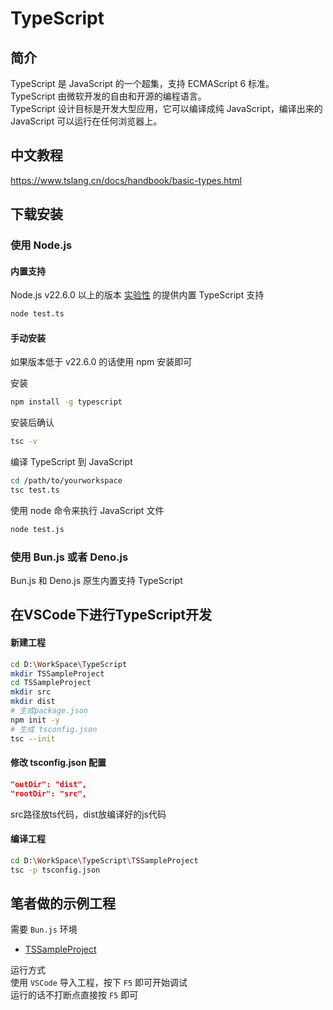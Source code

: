 # TypeScript

## 简介
TypeScript 是 JavaScript 的一个超集，支持 ECMAScript 6 标准。  
TypeScript 由微软开发的自由和开源的编程语言。  
TypeScript 设计目标是开发大型应用，它可以编译成纯 JavaScript，编译出来的 JavaScript 可以运行在任何浏览器上。  

## 中文教程
https://www.tslang.cn/docs/handbook/basic-types.html

## 下载安装

### 使用 Node.js

#### 内置支持
Node.js v22.6.0 以上的版本 [实验性](https://nodejs.org/zh-cn/learn/typescript/run-natively) 的提供内置 TypeScript 支持  
```bash
node test.ts
```

#### 手动安装

如果版本低于 v22.6.0 的话使用 npm 安装即可

安装
```bash
npm install -g typescript
```
安装后确认
```bash
tsc -v
```
编译 TypeScript 到 JavaScript
```bash
cd /path/to/yourworkspace
tsc test.ts
```
使用 node 命令来执行 JavaScript 文件
```bash
node test.js
```

### 使用 Bun.js 或者 Deno.js
Bun.js 和 Deno.js 原生内置支持 TypeScript

## 在VSCode下进行TypeScript开发

#### 新建工程
```bash
cd D:\WorkSpace\TypeScript
mkdir TSSampleProject
cd TSSampleProject
mkdir src
mkdir dist
# 生成package.json
npm init -y
# 生成 tsconfig.json
tsc --init
```

#### 修改 tsconfig.json 配置
```json
"outDir": "dist",
"rootDir": "src",
```
src路径放ts代码，dist放编译好的js代码

#### 编译工程
```bash
cd D:\WorkSpace\TypeScript\TSSampleProject
tsc -p tsconfig.json
```

## 笔者做的示例工程

需要 ``Bun.js`` 环境
 - [TSSampleProject](./TSSampleProject)

运行方式  
使用 ``VSCode`` 导入工程，按下 ``F5`` 即可开始调试  
运行的话不打断点直接按 ``F5`` 即可
